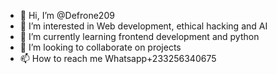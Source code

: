 - 👋 Hi, I’m @Defrone209
- 👀 I’m interested in Web development, ethical hacking and AI
- 🌱 I’m currently learning frontend development and python
- 💞️ I’m looking to collaborate on projects
- 📫 How to reach me Whatsapp+233256340675

<!---
Defrone209/Defrone209 is a ✨ special ✨ repository because its `README.md` (this file) appears on your GitHub profile.
You can click the Preview link to take a look at your changes.
--->
